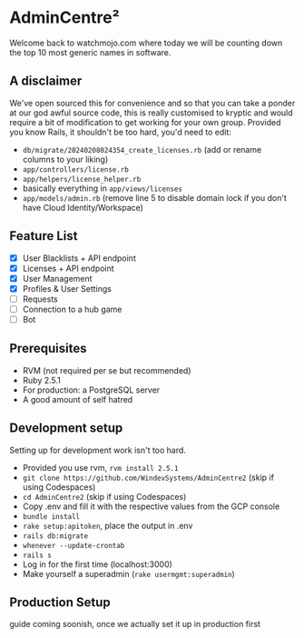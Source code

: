 # AdminCentre&sup2;
Welcome back to watchmojo.com where today we will be counting down the top 10 most generic names in software.

## A disclaimer
We've open sourced this for convenience and so that you can take a ponder at our god awful source code, this is really customised to kryptic and would require a bit of modification to get working for your own group. Provided you know Rails, it shouldn't be too hard, you'd need to edit:  
- `db/migrate/20240208024354_create_licenses.rb` (add or rename columns to your liking)
- `app/controllers/license.rb`
- `app/helpers/license_helper.rb`
- basically everything in `app/views/licenses`
- `app/models/admin.rb` (remove line 5 to disable domain lock if you don't have Cloud Identity/Workspace)

## Feature List
- [x] User Blacklists + API endpoint
- [x] Licenses + API endpoint
- [x] User Management
- [x] Profiles & User Settings
- [ ] Requests
- [ ] Connection to a hub game
- [ ] Bot

## Prerequisites
- RVM (not required per se but recommended)
- Ruby 2.5.1
- For production: a PostgreSQL server
- A good amount of self hatred

## Development setup
Setting up for development work isn't too hard.
- Provided you use rvm, `rvm install 2.5.1`
- `git clone https://github.com/WindevSystems/AdminCentre2` (skip if using Codespaces)
- `cd AdminCentre2` (skip if using Codespaces)
- Copy .env and fill it with the respective values from the GCP console
- `bundle install`
- `rake setup:apitoken`, place the output in .env
- `rails db:migrate`
- `whenever --update-crontab`
- `rails s`
- Log in for the first time (localhost:3000)
- Make yourself a superadmin (`rake usermgmt:superadmin`)

## Production Setup
guide coming soonish, once we actually set it up in production first